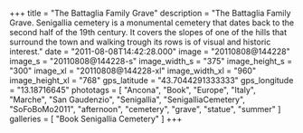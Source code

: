 +++
title = "The Battaglia Family Grave"
description = "The Battaglia Family Grave. Senigallia cemetery is a monumental cemetery that dates back to the second half of the 19th century. It covers the slopes of one of the hills that surround the town and walking trough its rows is of visual and historic interest."
date = "2011-08-08T14:42:28.000"
image = "20110808@144228"
image_s = "20110808@144228-s"
image_width_s = "375"
image_height_s = "300"
image_xl = "20110808@144228-xl"
image_width_xl = "960"
image_height_xl = "768"
gps_latitude = "43.7044291333333"
gps_longitude = "13.18716645"
phototags = [ "Ancona", "Book", "Europe", "Italy", "Marche", "San Gaudenzio", "Senigallia", "SenigalliaCemetery", "SoFoBoMo2011", "afternoon", "cemetery", "grave", "statue", "summer" ]
galleries = [ "Book Senigallia Cemetery" ]
+++
